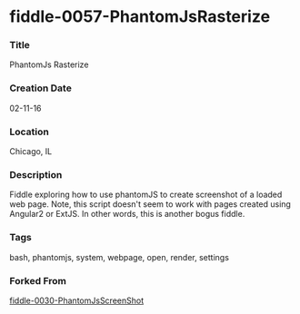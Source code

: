 fiddle-0057-PhantomJsRasterize
======

### Title

PhantomJs Rasterize


### Creation Date

02-11-16


### Location

Chicago, IL


### Description

Fiddle exploring how to use phantomJS to create screenshot of a loaded web page.  Note, this script doesn't seem
to work with pages created using Angular2 or ExtJS. In other words, this is another bogus fiddle.


### Tags

bash, phantomjs, system, webpage, open, render, settings


### Forked From

[fiddle-0030-PhantomJsScreenShot](../fiddle-0030-PhantomJsScreenShot)
